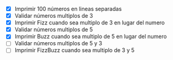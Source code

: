 - [x] Imprimir 100 números en lineas separadas
- [x] Validar números multiplos de 3
- [x] Imprimir Fizz cuando sea multiplo de 3 en lugar del numero
- [x] Validar números multiplos de 5
- [x] Imprimir Buzz cuando sea multiplo de 5 en lugar del numero
- [ ] Validar números multiplos de 5 y 3
- [ ] Imprimir FizzBuzz cuando sea multiplo de 3 y 5